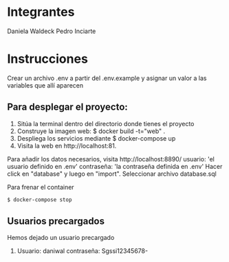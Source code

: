 # Integrantes
Daniela Waldeck
Pedro Inciarte

# Instrucciones

Crear un archivo .env a partir del .env.example y asignar un valor a las variables que allí aparecen

## Para desplegar el proyecto:
1. Sitúa la terminal dentro del directorio donde tienes el proyecto
2. Construye la imagen web: $ docker build -t="web" .
3. Despliega los servicios mediante $ docker-compose up
4. Visita la web en http://localhost:81. 

Para añadir los datos necesarios, visita http://localhost:8890/
usuario: 'el usuario definido en .env'
contraseña: 'la contraseña definida en .env'
Hacer click en "database" y luego en "import". Seleccionar archivo database.sql 

Para frenar el container
```bash
$ docker-compose stop
```
## Usuarios precargados
Hemos dejado un usuario precargado
1. Usuario: daniwal  contraseña: Sgssi12345678-
